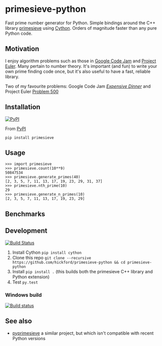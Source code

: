 primesieve-python
================

Fast prime number generator for Python. Simple bindings around the C++ library [primesieve](http://primesieve.org/) using [Cython](http://cython.org/). Orders of magnitude faster than any pure Python code.

Motivation
------

I enjoy algorithm problems such as those in [Google Code Jam](https://code.google.com/codejam) and [Project Euler](https://projecteuler.net/). Many pertain to number theory. It's important (and fun) to write your own prime finding code once, but it's also useful to have a fast, reliable library.

Two of my favourite problems: Google Code Jam [*Expensive Dinner*](https://code.google.com/codejam/contest/dashboard?c=1150486#s=p2) and Project Euler [Problem 500](https://projecteuler.net/problem=500)

Installation
----

[![PyPI](https://img.shields.io/pypi/v/primesieve.svg)](https://pypi.python.org/pypi/primesieve)

From [PyPI](https://pypi.python.org/pypi/primesieve)

    pip install primesieve

Usage
---

    >>> import primesieve
    >>> primesieve.count(10**9)
    50847534
    >>> primesieve.generate_primes(40)
    [2, 3, 5, 7, 11, 13, 17, 19, 23, 29, 31, 37]
    >>> primesieve.nth_prime(10)
    29
    >>> primesieve.generate_n_primes(10)
    [2, 3, 5, 7, 11, 13, 17, 19, 23, 29]

Benchmarks
---

Development
---------

[![Build Status](https://travis-ci.org/hickford/primesieve-python.svg?branch=master)](https://travis-ci.org/hickford/primesieve-python)

1. Install Cython `pip install cython`
2. Clone this repo `git clone --recursive https://github.com/hickford/primesieve-python && cd primesieve-python`
3. Install `pip install .` (this builds both the primesieve C++ library and Python extension)
4. Test `py.test`

### Windows build

[![Build status](https://ci.appveyor.com/api/projects/status/4chekgdj7bqx4ivt/branch/master?svg=true)](https://ci.appveyor.com/project/hickford/primesieve-python/branch/master)

See also
---

* [pyprimesieve](https://github.com/jaredks/pyprimesieve) a similar project, but which isn't compatible with recent Python versions
